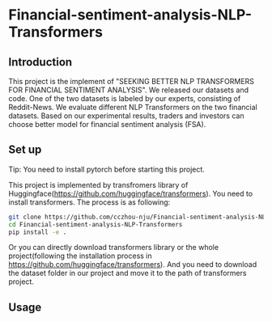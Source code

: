 # Financial-sentiment-analysis-NLP-Transformers

## Introduction
This project is the implement of "SEEKING BETTER NLP TRANSFORMERS FOR FINANCIAL SENTIMENT ANALYSIS". We released our datasets and code. One of the two datasets is labeled by our experts, consisting of Reddit-News. We evaluate different NLP Transformers on the two financial datasets. Based on our experimental results, traders and investors can choose better model for financial sentiment analysis (FSA). 

## Set up
Tip: You need to install pytorch before starting this project.

This project is implemented by transfromers library of Huggingface(https://github.com/huggingface/transformers). You need to install transformers. The process is as following:

```bash
git clone https://github.com/cczhou-nju/Financial-sentiment-analysis-NLP-Transformers.git
cd Financial-sentiment-analysis-NLP-Transformers
pip install -e .
```

Or you can directly download transformers library or the whole project(following the installation process in https://github.com/huggingface/transformers). And you need to download the dataset folder in our project and move it to the path of transformers project. 

## Usage
